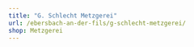 ```yaml
---
title: "G. Schlecht Metzgerei"
url: /ebersbach-an-der-fils/g-schlecht-metzgerei/
shop: Metzgerei
---
```


